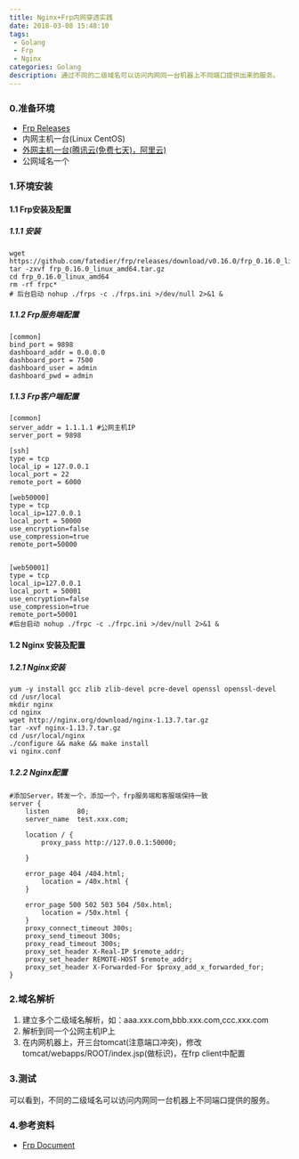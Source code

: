 ```yaml
---
title: Nginx+Frp内网穿透实践
date: 2018-03-08 15:48:10
tags: 
 - Golang
 - Frp
 - Nginx
categories: Golang
description: 通过不同的二级域名可以访问内网同一台机器上不同端口提供出来的服务。
---
```



### 0.准备环境
* [Frp Releases](https://github.com/fatedier/frp/releases "Frp Releases") 
* 内网主机一台(Linux CentOS)
* [外网主机一台(腾讯云(免费七天)，阿里云)](https://cloud.tencent.com/act/free?utm_source=portal&utm_medium=recommend&utm_campaign=free&utm_term=1226 "腾讯云(免费七天)")
* 公网域名一个

### 1.环境安装

#### 1.1 Frp安装及配置

##### 1.1.1 安装

```Shell
wget https://github.com/fatedier/frp/releases/download/v0.16.0/frp_0.16.0_linux_amd64.tar.gz
tar -zxvf frp_0.16.0_linux_amd64.tar.gz
cd frp_0.16.0_linux_amd64
rm -rf frpc*
# 后台启动 nohup ./frps -c ./frps.ini >/dev/null 2>&1 &
```

##### 1.1.2 Frp服务端配置

```
[common]
bind_port = 9898
dashboard_addr = 0.0.0.0
dashboard_port = 7500
dashboard_user = admin
dashboard_pwd = admin
```

##### 1.1.3 Frp客户端配置

```
[common]
server_addr = 1.1.1.1 #公网主机IP
server_port = 9898

[ssh]
type = tcp
local_ip = 127.0.0.1
local_port = 22
remote_port = 6000

[web50000]
type = tcp
local_ip=127.0.0.1
local_port = 50000
use_encryption=false
use_compression=true
remote_port=50000


[web50001]
type = tcp
local_ip=127.0.0.1
local_port = 50001
use_encryption=false
use_compression=true
remote_port=50001
#后台启动 nohup ./frpc -c ./frpc.ini >/dev/null 2>&1 &
```

#### 1.2 Nginx 安装及配置

##### 1.2.1 Nginx安装

```
yum -y install gcc zlib zlib-devel pcre-devel openssl openssl-devel
cd /usr/local
mkdir nginx
cd nginx
wget http://nginx.org/download/nginx-1.13.7.tar.gz
tar -xvf nginx-1.13.7.tar.gz
cd /usr/local/nginx
./configure && make && make install 
vi nginx.conf
```

##### 1.2.2 Nginx配置

```
#添加Server，转发一个，添加一个，frp服务端和客服端保持一致  
server {
	listen       80;
	server_name  test.xxx.com;

	location / {
		proxy_pass http://127.0.0.1:50000;

	}

	error_page 404 /404.html;
		location = /40x.html {
	}

	error_page 500 502 503 504 /50x.html;
		location = /50x.html {
	}
	proxy_connect_timeout 300s;
	proxy_send_timeout 300s;
	proxy_read_timeout 300s;
	proxy_set_header X-Real-IP $remote_addr;
	proxy_set_header REMOTE-HOST $remote_addr;
	proxy_set_header X-Forwarded-For $proxy_add_x_forwarded_for;
}

```


### 2.域名解析
1. 建立多个二级域名解析，如：aaa.xxx.com,bbb.xxx.com,ccc.xxx.com 
2. 解析到同一个公网主机IP上
3. 在内网机器上，开三台tomcat(注意端口冲突)，修改tomcat/webapps/ROOT/index.jsp(做标识)，在frp client中配置


### 3.测试
可以看到，不同的二级域名可以访问内网同一台机器上不同端口提供的服务。


### 4.参考资料
* [Frp Document](https://github.com/fatedier/frp "Frp Github") 
